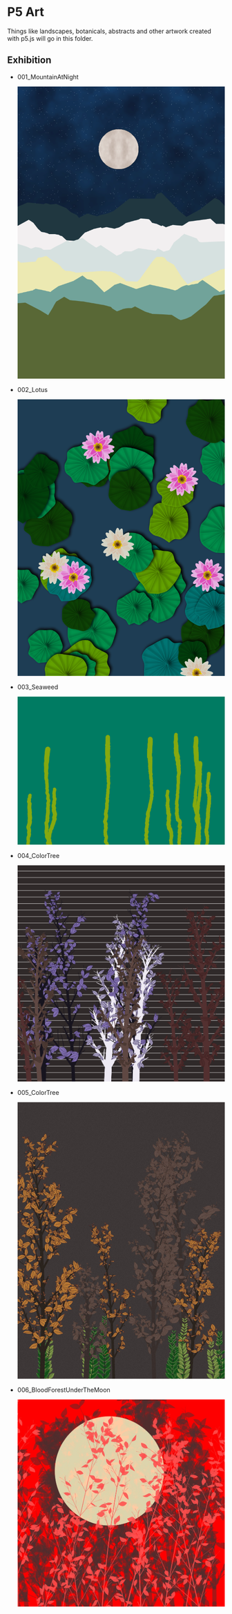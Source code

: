 # P5 Art

Things like landscapes, botanicals, abstracts and other artwork created with p5.js will go in this folder.

## Exhibition

- 001_MountainAtNight

  ![](./001_MountainAtNight/preview.png)

- 002_Lotus

  ![](./002_Lotus/preview.png)

- 003_Seaweed

  ![](./003_Seaweed/preview.png)

- 004_ColorTree

  ![](./004_ColorTree/preview.png)

- 005_ColorTree

  ![](./005_ColorTree/preview.png)

- 006_BloodForestUnderTheMoon

  ![](./006_BloodForestUnderTheMoon/preview.png)
